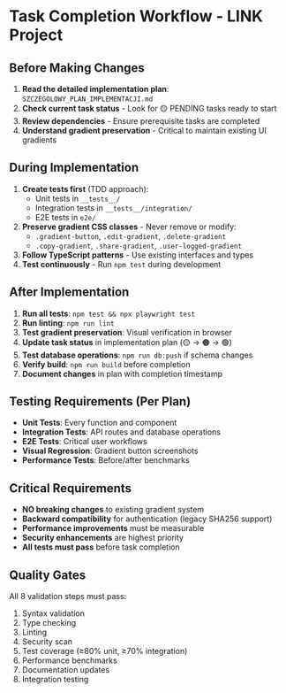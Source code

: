 # Task Completion Workflow - LINK Project

## Before Making Changes
1. **Read the detailed implementation plan**: `SZCZEGOLOWY_PLAN_IMPLEMENTACJI.md`
2. **Check current task status** - Look for 🟡 PENDING tasks ready to start
3. **Review dependencies** - Ensure prerequisite tasks are completed
4. **Understand gradient preservation** - Critical to maintain existing UI gradients

## During Implementation
1. **Create tests first** (TDD approach):
   - Unit tests in `__tests__/`
   - Integration tests in `__tests__/integration/`
   - E2E tests in `e2e/`
2. **Preserve gradient CSS classes** - Never remove or modify:
   - `.gradient-button`, `.edit-gradient`, `.delete-gradient`
   - `.copy-gradient`, `.share-gradient`, `.user-logged-gradient`
3. **Follow TypeScript patterns** - Use existing interfaces and types
4. **Test continuously** - Run `npm test` during development

## After Implementation
1. **Run all tests**: `npm test && npx playwright test`
2. **Run linting**: `npm run lint`
3. **Test gradient preservation**: Visual verification in browser
4. **Update task status** in implementation plan (🟡 → 🟠 → 🟢)
5. **Test database operations**: `npm run db:push` if schema changes
6. **Verify build**: `npm run build` before completion
7. **Document changes** in plan with completion timestamp

## Testing Requirements (Per Plan)
- **Unit Tests**: Every function and component
- **Integration Tests**: API routes and database operations
- **E2E Tests**: Critical user workflows
- **Visual Regression**: Gradient button screenshots
- **Performance Tests**: Before/after benchmarks

## Critical Requirements
- **NO breaking changes** to existing gradient system
- **Backward compatibility** for authentication (legacy SHA256 support)
- **Performance improvements** must be measurable
- **Security enhancements** are highest priority
- **All tests must pass** before task completion

## Quality Gates
All 8 validation steps must pass:
1. Syntax validation
2. Type checking  
3. Linting
4. Security scan
5. Test coverage (≥80% unit, ≥70% integration)
6. Performance benchmarks
7. Documentation updates
8. Integration testing